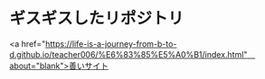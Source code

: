 # ギスギスしたリポジトリ
<a href="https://life-is-a-journey-from-b-to-d.github.io/teacher006/%E6%83%85%E5%A0%B1/index.html"　about="blank">善いサイト</a>
